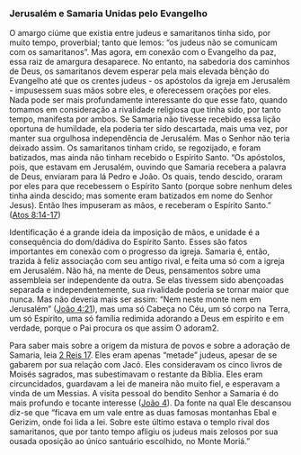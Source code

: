 ### Jerusalém e Samaria Unidas pelo Evangelho 

O amargo ciúme que existia entre judeus e samaritanos tinha sido, por muito tempo, proverbial; tanto que lemos: “os judeus não se comunicam com os samaritanos”. Mas agora, em conexão com o Evangelho da paz, essa raiz de amargura desaparece. No entanto, na sabedoria dos caminhos de Deus, os samaritanos devem esperar pela mais elevada bênção do Evangelho até que os crentes judeus - os apóstolos da igreja em Jerusalém - impusessem suas mãos sobre eles, e oferecessem orações por eles. Nada pode ser mais profundamente interessante do que esse fato, quando tomamos em consideração a rivalidade religiosa que tinha sido, por tanto tempo, manifesta por ambos. Se Samaria não tivesse recebido essa lição oportuna de humildade, ela poderia ter sido descartada, mais uma vez, por manter sua orgulhosa independência de Jerusalém. Mas o Senhor não teria deixado assim. Os samaritanos tinham crido, se regozijado, e foram batizados, mas ainda não tinham recebido o Espírito Santo. “Os apóstolos, pois, que estavam em Jerusalém, ouvindo que Samaria recebera a palavra de Deus, enviaram para lá Pedro e João. Os quais, tendo descido, oraram por eles para que recebessem o Espírito Santo (porque sobre nenhum deles tinha ainda descido; mas somente eram batizados em nome do Senhor Jesus). Então lhes impuseram as mãos, e receberam o Espírito Santo.” ([Atos 8:14-17](http://bibliaonline.com.br/acf/atos/8/14-17))

Identificação é a grande ideia da imposição de mãos, e unidade é a consequência do dom/dádiva do Espírito Santo. Esses são fatos importantes em conexão com o progresso da igreja. Samaria é, então, trazida à feliz associação com seu antigo rival, e feita uma só com a igreja em Jerusalém. Não há, na mente de Deus, pensamentos sobre uma assembleia ser independente da outra. Se elas tivessem sido abençoadas separada e independentemente, sua rivalidade poderia se tornar maior que nunca. Mas não deveria mais ser assim: “Nem neste monte nem em Jerusalém” ([João 4:21](http://bibliaonline.com.br/acf/jo/4/21)), mas uma só Cabeça no Céu, um só corpo na Terra, um só Espírito, uma só família redimida adorando a Deus em espírito e em verdade, porque o Pai procura os que assim O adoram2.

Para saber mais sobre a origem da mistura de povos e sobre a adoração de Samaria, leia [2 Reis 17](http://bibliaonline.com.br/acf/2rs/17). Eles eram apenas “metade” judeus, apesar de se gabarem por sua relação com Jacó. Eles consideravam os cinco livros de Moisés sagrados, mas subestimavam o restante da Bíblia. Eles eram circuncidados, guardavam a lei de maneira não muito fiel, e esperavam a vinda de um Messias. A visita pessoal do bendito Senhor a Samaria é do mais profundo e tocante interesse ([João 4](http://bibliaonline.com.br/acf/jo/4)). Da fonte na qual Ele descansou diz-se que “ficava em um vale entre as duas famosas montanhas Ebal e Gerizim, onde foi lida a lei. Sobre este último estava o templo rival dos samaritanos, que por tanto tempo afligiu os judeus mais zelosos por sua ousada oposição ao único santuário escolhido, no Monte Moriá.”